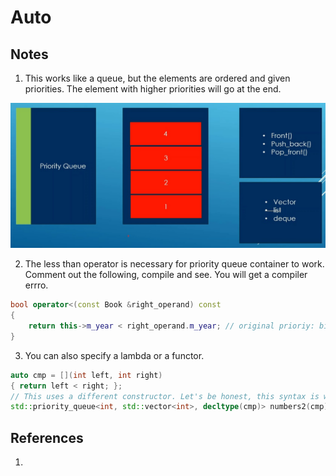 # Auto

## Notes
1. This works like a queue, but the elements are ordered and given priorities. The element with higher priorities will go at the end. 

![Priority Queue](52_50_Priority_Queue_From_Basics.jpg)

2.  The less than operator is necessary for priority queue container to work. Comment out the following, compile and see. You will get a compiler errro.

```cpp
bool operator<(const Book &right_operand) const
{
    return this->m_year < right_operand.m_year; // original prioriy: bigger year comes to the top.
}
```

3. You can also specify a lambda or a functor. 

```cpp
auto cmp = [](int left, int right)
{ return left < right; };
// This uses a different constructor. Let's be honest, this syntax is weird.
std::priority_queue<int, std::vector<int>, decltype(cmp)> numbers2(cmp);
```

## References

1. 


